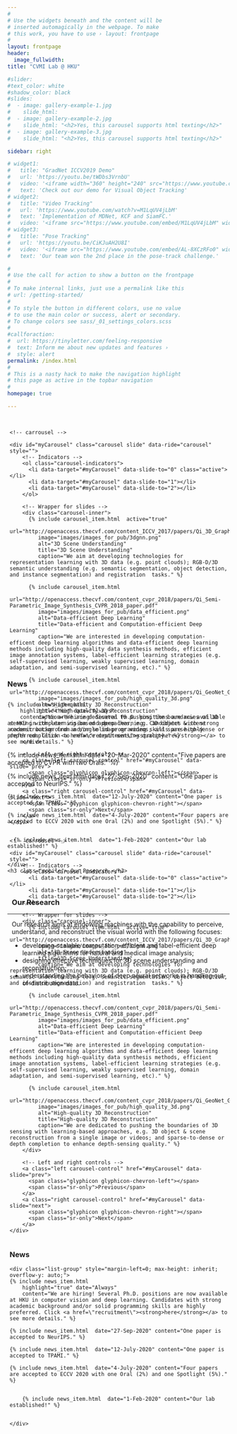 ```yaml
---
#
# Use the widgets beneath and the content will be
# inserted automagically in the webpage. To make
# this work, you have to use › layout: frontpage
#
layout: frontpage
header:
  image_fullwidth:
title: "CVMI Lab @ HKU"

#slider:
#text_color: white
#shadow_color: black
#slides: 
#  - image: gallery-example-1.jpg
#    slide_html:
#  - image: gallery-example-2.jpg
#    slide_html: "<h2>Yes, this carousel supports html texting</h2>"
#  - image: gallery-example-3.jpg
#    slide_html: "<h2>Yes, this carousel supports html texting</h2>"

sidebar: right

# widget1:
#   title: "GradNet ICCV2019 Demo"
#   url: 'https://youtu.be/tWDbs3VrnbU'
#   video: '<iframe width="360" height="240" src="https://www.youtube.com/embed/tWDbs3VrnbU" allow="accelerometer; encrypted-media; gyroscope; picture-in-picture" allowfullscreen style="max-width: 100%; max-height: 150pt;"></iframe>'
#   text: 'Check out our demo for Visual Object Tracking'
# widget2:
#   title: "Video Tracking"
#   url: 'https://www.youtube.com/watch?v=M1LqUV4jLbM'
#   text: 'Implementation of MDNet, KCF and SiamFC.'
#   video: '<iframe src="https://www.youtube.com/embed/M1LqUV4jLbM" width="360" height="240" allow="accelerometer; encrypted-media; gyroscope; picture-in-picture" allowfullscreen style="max-width: 100%; max-height: 150pt;"></iframe>'
# widget3:
#   title: "Pose Tracking"
#   url: 'https://youtu.be/CiKJuAH2U8I'
#   video: '<iframe src="https://www.youtube.com/embed/AL-8XCzRFo0" width="360" height="240" allow="accelerometer; encrypted-media; gyroscope; picture-in-picture" allowfullscreen style="max-width: 100%; max-height: 150pt;"></iframe>'
#   text: 'Our team won the 2nd place in the pose-track challenge.'

#
# Use the call for action to show a button on the frontpage
#
# To make internal links, just use a permalink like this
# url: /getting-started/
#
# To style the button in different colors, use no value
# to use the main color or success, alert or secondary.
# To change colors see sass/_01_settings_colors.scss
#
#callforaction:
#  url: https://tinyletter.com/feeling-responsive
#  text: Inform me about new updates and features ›
#  style: alert
permalink: /index.html
#
# This is a nasty hack to make the navigation highlight
# this page as active in the topbar navigation
#
homepage: true

---
```



<div class="row main-content" style= "margin-top: 30px; max-height:540px; margin-left: 1%">
  <div class="column small-9 pc">
    
    <!-- carrousel -->

    <div id="myCarousel" class="carousel slide" data-ride="carousel" style="">
        <!-- Indicators -->
        <ol class="carousel-indicators">
          <li data-target="#myCarousel" data-slide-to="0" class="active"></li>
          <li data-target="#myCarousel" data-slide-to="1"></li>
          <li data-target="#myCarousel" data-slide-to="2"></li>
        </ol>

        <!-- Wrapper for slides -->
        <div class="carousel-inner">
          {% include carousel_item.html  active="true" 
             url="http://openaccess.thecvf.com/content_ICCV_2017/papers/Qi_3D_Graph_Neural_ICCV_2017_paper.pdf" 
             image="images/images_for_pub/3dgnn.png" 
             alt="3D Scene Understanding" 
             title="3D Scene Understanding" 
             caption="We aim at developing technologies for representation learning with 3D data (e.g. point clouds); RGB-D/3D semantic understanding (e.g. semantic segmentation, object detection, and instance segmentation) and registration  tasks." %}

          {% include carousel_item.html  
             url="http://openaccess.thecvf.com/content_cvpr_2018/papers/Qi_Semi-Parametric_Image_Synthesis_CVPR_2018_paper.pdf" 
             image="images/images_for_pub/data_efficient.png" 
             alt="Data-efficient Deep Learning" 
             title="Data-efficient and Computation-efficient Deep Learning" 
             caption="We are interested in developing computation-efficent deep learning algorithms and data-efficient deep learning methods including high-quality data synthesis methods, efficient image annotation systems, label-efficient learning strategies (e.g. self-supervised learning, weakly supervised learning, domain adaptation, and semi-supervised learning, etc)." %}

          {% include carousel_item.html  
             url="http://openaccess.thecvf.com/content_cvpr_2018/papers/Qi_GeoNet_Geometric_Neural_CVPR_2018_paper.pdf" 
             image="images/images_for_pub/high_quality_3d.png"
             alt="High-quality 3D Reconstruction" 
             title="High-quality 3D Reconstruction" 
             caption="We are dedicated to pushing the boundaries of 3D sensing with learning-based approaches, e.g. 3D object & scene reconstruction from a single image or videos; and sparse-to-dense or depth completion to enhance depth-sensing quality." %}
        </div>

        <!-- Left and right controls -->
        <a class="left carousel-control" href="#myCarousel" data-slide="prev">
          <span class="glyphicon glyphicon-chevron-left"></span>
          <span class="sr-only">Previous</span>
        </a>
        <a class="right carousel-control" href="#myCarousel" data-slide="next">
          <span class="glyphicon glyphicon-chevron-right"></span>
          <span class="sr-only">Next</span>
        </a>
    </div>
  </div>



  <!-- carrousel on mobile devices -->
  <div class="column small-12 mobile">
    
    <!-- carrousel -->

    <div id="myCarousel" class="carousel slide" data-ride="carousel" style="">
        <!-- Indicators -->
        <ol class="carousel-indicators">
          <li data-target="#myCarousel" data-slide-to="0" class="active"></li>
          <li data-target="#myCarousel" data-slide-to="1"></li>
          <li data-target="#myCarousel" data-slide-to="2"></li>
        </ol>

        <!-- Wrapper for slides -->
        <div class="carousel-inner">
          {% include carousel_item.html  active="true" 
             url="http://openaccess.thecvf.com/content_ICCV_2017/papers/Qi_3D_Graph_Neural_ICCV_2017_paper.pdf" 
             image="images/images_for_pub/3dgnn.png" 
             alt="3D Scene Understanding" 
             title="3D Scene Understanding" 
             caption="We aim at developing technologies for representation learning with 3D data (e.g. point clouds); RGB-D/3D semantic understanding (e.g. semantic segmentation, object detection, and instance segmentation) and registration  tasks." %}

          {% include carousel_item.html  
             url="http://openaccess.thecvf.com/content_cvpr_2018/papers/Qi_Semi-Parametric_Image_Synthesis_CVPR_2018_paper.pdf" 
             image="images/images_for_pub/data_efficient.png" 
             alt="Data-efficient Deep Learning" 
             title="Data-efficient and Computation-efficient Deep Learning" 
             caption="We are interested in developing computation-efficent deep learning algorithms and data-efficient deep learning methods including high-quality data synthesis methods, efficient image annotation systems, label-efficient learning strategies (e.g. self-supervised learning, weakly supervised learning, domain adaptation, and semi-supervised learning, etc)." %}

          {% include carousel_item.html  
             url="http://openaccess.thecvf.com/content_cvpr_2018/papers/Qi_GeoNet_Geometric_Neural_CVPR_2018_paper.pdf" 
             image="images/images_for_pub/high_quality_3d.png"
             alt="High-quality 3D Reconstruction" 
             title="High-quality 3D Reconstruction" 
             caption="We are dedicated to pushing the boundaries of 3D sensing with learning-based approaches, e.g. 3D object & scene reconstruction from a single image or videos; and sparse-to-dense or depth completion to enhance depth-sensing quality." %}
        </div>

        <!-- Left and right controls -->
        <a class="left carousel-control" href="#myCarousel" data-slide="prev">
          <span class="glyphicon glyphicon-chevron-left"></span>
          <span class="sr-only">Previous</span>
        </a>
        <a class="right carousel-control" href="#myCarousel" data-slide="next">
          <span class="glyphicon glyphicon-chevron-right"></span>
          <span class="sr-only">Next</span>
        </a>
    </div>
  </div>



  <div class="column small-3 pc" style="max-height: inherit">
  	<div><h3>News</h3></div>
    
    <div class="list-group" style="margin-left=0; max-height: inherit; overflow-y: auto;">
    {% include news_item.html 
        highlight="true" date="Always"
        content="We are hiring! Several Ph.D. positions are now available at HKU in computer vision and deep learning. Candidates with strong academic background and/or solid programming skills are highly preferred. Click <a href=\"recruitment\"><strong>here</strong></a> to see more details." %}

    {% include news_item.html  date="27-Sep-2020" content="One paper is accepted to NeurIPS." %}

    {% include news_item.html  date="12-July-2020" content="One paper is accepted to TPAMI." %}

    {% include news_item.html  date="4-July-2020" content="Four papers are accepted to ECCV 2020 with one Oral (2%) and one Spotlight (5%)." %}

    
  		{% include news_item.html  date="1-Feb-2020" content="Our lab established!" %}


    </div>
  </div>
</div>

<div class="column small-12 mobile">
    <br>
    <h3>News</h3>
    <div class="list-group" style="margin-left=0; max-height: inherit; overflow-y: auto;">
      
    {% include news_item.html 
        highlight="true" date="Always"
        content="We are hiring! Several Ph.D. positions are now available at HKU in computer vision and deep learning. Candidates with strong academic background and/or solid programming skills are highly preferred. Click <a href=\"recruitment\"><strong>here</strong></a> to see more details." %}
   {% include news_item.html  date="20-Mar-2020" content="Five papers are accepted to CVPR with two Orals." %}

  {% include news_item.html  date="27-Sep-2020" content="One paper is accepted to NeurIPS." %}

    {% include news_item.html  date="12-July-2020" content="One paper is accepted to TPAMI." %}

    {% include news_item.html  date="4-July-2020" content="Four papers are accepted to ECCV 2020 with one Oral (2%) and one Spotlight (5%)." %}

    
      {% include news_item.html  date="1-Feb-2020" content="Our lab established!" %}


    </div>
    <h3 class="mobile"> Our Research </h3>
</div>


<div class="pc" style="margin-left: 2%">
<br>
<h3> Our Research </h3> 


</div>

---

<div class="pc" style="margin-left: 2%">
Our research aims at endowing machines with the capability to perceive, understand, and reconstruct the visual world with the following focuses: 
 <ul> 
  <li>developing scalable computation-efficient and label-efficient deep learning algorithms for natural and medical image analysis;</li>
  <li>designing effective techniques for 3D scene understanding and reconstruction;</li>
  <li>understanding the behaviors of deep neural networks in handling out-of-distribution data.</li>
 </ul>
</div>
